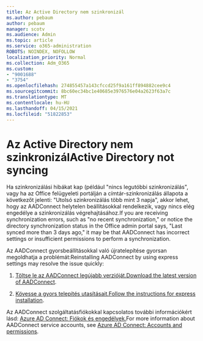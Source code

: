 ```yaml
---
title: Az Active Directory nem szinkronizál
ms.author: pebaum
author: pebaum
manager: scotv
ms.audience: Admin
ms.topic: article
ms.service: o365-administration
ROBOTS: NOINDEX, NOFOLLOW
localization_priority: Normal
ms.collection: Adm_O365
ms.custom:
- "9001688"
- "3754"
ms.openlocfilehash: 274855457a143cfccd25f9a161ff894882cee9c4
ms.sourcegitcommit: 8bc60ec34bc1e40685e3976576e04a2623f63a7c
ms.translationtype: MT
ms.contentlocale: hu-HU
ms.lasthandoff: 04/15/2021
ms.locfileid: "51822853"
---
```

# <a name="active-directory-not-syncing"></a><span data-ttu-id="234b2-102">Az Active Directory nem szinkronizál</span><span class="sxs-lookup"><span data-stu-id="234b2-102">Active Directory not syncing</span></span>

<span data-ttu-id="234b2-103">Ha szinkronizálási hibákat kap (például "nincs legutóbbi szinkronizálás", vagy ha az Office felügyeleti portálján a címtár-szinkronizálás állapota a következőt jelenti: "Utolsó szinkronizálás több mint 3 napja", akkor lehet, hogy az AADConnect helytelen beállításokkal rendelkezik, vagy nincs elég engedélye a szinkronizálás végrehajtásához.</span><span class="sxs-lookup"><span data-stu-id="234b2-103">If you are receiving synchronization errors, such as "no recent synchronization," or notice the directory synchronization status in the Office admin portal says, "Last synced more than 3 days ago," it may be that AADConnect has incorrect settings or insufficient permissions to perform a synchronization.</span></span>  

<span data-ttu-id="234b2-104">Az AADConnect gyorsbeállításokkal való újratelepítése gyorsan megoldhatja a problémát:</span><span class="sxs-lookup"><span data-stu-id="234b2-104">Reinstalling AADConnect by using express settings may resolve the issue quickly:</span></span>

1. <span data-ttu-id="234b2-105">[Töltse le az AADConnect legújabb verzióját.](https://go.microsoft.com/fwlink/?LinkId=615771)</span><span class="sxs-lookup"><span data-stu-id="234b2-105">[Download the latest version of AADConnect](https://go.microsoft.com/fwlink/?LinkId=615771).</span></span>

2. <span data-ttu-id="234b2-106">[Kövesse a gyors telepítés utasításait.](https://docs.microsoft.com/azure/active-directory/hybrid/how-to-connect-install-express)</span><span class="sxs-lookup"><span data-stu-id="234b2-106">[Follow the instructions for express installation](https://docs.microsoft.com/azure/active-directory/hybrid/how-to-connect-install-express).</span></span>

<span data-ttu-id="234b2-107">Az AADConnect szolgáltatásfiókokkal kapcsolatos további információkért lásd: [Azure AD Connect: Fiókok és engedélyek.](https://docs.microsoft.com/azure/active-directory/hybrid/reference-connect-accounts-permissions)</span><span class="sxs-lookup"><span data-stu-id="234b2-107">For more information about AADConnect service accounts, see [Azure AD Connect: Accounts and permissions](https://docs.microsoft.com/azure/active-directory/hybrid/reference-connect-accounts-permissions).</span></span>
